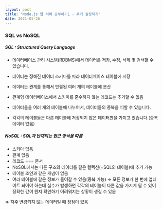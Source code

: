 ```yaml
---
layout: post
title: "Node.js 웹 서버 공부하기1 - 쿠키 설정하기"
date: 2021-05-26
--- 
```


### SQL vs NoSQL

##### SQL : Structured Query Language

 - 데이터베이스 관리 시스템(RDBMS)에서 데이터를 저장, 수정, 삭제 및 검색할 수 있습니다.

- 데이터는 정해진 데이터 스키마를 따라 데이터베이스 테이블에 저장
- 데이터는 관계를 통해서 연결된 여러 개의 테이블에 분산
- 관계형 데이터베이스에서 스키마를 준수하지 않는 레코드는 추가할 수 없음
- 데이터들을 여러 개의 테이블에 나누어서, 데이터들의 중복을 피할 수 있습니다.
- 각각의 테이블들은 다른 테이블에 저장되지 않은 데이터만을 가지고 있습니다.(중복 데이터 없음)

##### NoSQL : SQL과 반대되는 접근 방식을 따름

- 스키마 없음
- 관계 없음
- 레코드 === 문서
- NoSQL에서는 다른 구조의 데이터를 같은 컬렉션(=SQL의 테이블)에 추가 가능
- 테이블 조인과 같은 개념이 없음
- 여러 테이블에 같은 정보가 들어갈 수 있음(중복 가능) ⇒ 모든 정보가 한 번에 업데이트 되어야 하는데 실수가 발생하면 각각의 테이블이 다른 값을 가지게 될 수 있어 정확한 값이 뭔지 확인하기 어려워지는 상황이 생길 수 있음

⇒ 자주 변경되지 않는 데이터일 때 장점이 있음
